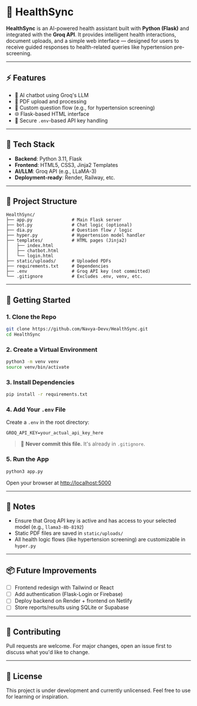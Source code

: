 # 💺 HealthSync

**HealthSync** is an AI-powered health assistant built with **Python (Flask)** and integrated with the **Groq API**. It provides intelligent health interactions, document uploads, and a simple web interface — designed for users to receive guided responses to health-related queries like hypertension pre-screening.

---

## ⚡ Features

* 🧠 AI chatbot using Groq's LLM
* 📄 PDF upload and processing
* 🦮 Custom question flow (e.g., for hypertension screening)
* 🌐 Flask-based HTML interface
* 🔐 Secure `.env`-based API key handling

---

## 💠 Tech Stack

* **Backend**: Python 3.11, Flask
* **Frontend**: HTML5, CSS3, Jinja2 Templates
* **AI/LLM**: Groq API (e.g., LLaMA-3)
* **Deployment-ready**: Render, Railway, etc.

---

## 📁 Project Structure

```
HealthSync/
├── app.py               # Main Flask server
├── bot.py               # Chat logic (optional)
├── dia.py               # Question flow / logic
├── hyper.py             # Hypertension model handler
├── templates/           # HTML pages (Jinja2)
│   ├── index.html
│   ├── chatbot.html
│   └── login.html
├── static/uploads/      # Uploaded PDFs
├── requirements.txt     # Dependencies
├── .env                 # Groq API key (not committed)
└── .gitignore           # Excludes .env, venv, etc.
```

---

## 🚀 Getting Started

### 1. Clone the Repo

```bash
git clone https://github.com/Navya-Devv/HealthSync.git
cd HealthSync
```

### 2. Create a Virtual Environment

```bash
python3 -m venv venv
source venv/bin/activate
```

### 3. Install Dependencies

```bash
pip install -r requirements.txt
```

### 4. Add Your `.env` File

Create a `.env` in the root directory:

```env
GROQ_API_KEY=your_actual_api_key_here
```

> 🔐 **Never commit this file.** It's already in `.gitignore`.

### 5. Run the App

```bash
python3 app.py
```

Open your browser at [http://localhost:5000](http://localhost:5000)

---

## 📀 Notes

* Ensure that Groq API key is active and has access to your selected model (e.g., `llama3-8b-8192`)
* Static PDF files are saved in `static/uploads/`
* All health logic flows (like hypertension screening) are customizable in `hyper.py`

---

## 📦 Future Improvements

* [ ] Frontend redesign with Tailwind or React
* [ ] Add authentication (Flask-Login or Firebase)
* [ ] Deploy backend on Render + frontend on Netlify
* [ ] Store reports/results using SQLite or Supabase

---

## 🤝 Contributing

Pull requests are welcome. For major changes, open an issue first to discuss what you'd like to change.

---

## 📄 License

This project is under development and currently unlicensed. Feel free to use for learning or inspiration.
